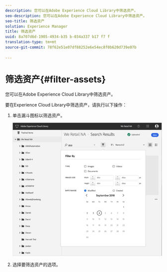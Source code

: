 ```yaml
---
description: 您可以在Adobe Experience Cloud Library中筛选资产。
seo-description: 您可以在Adobe Experience Cloud Library中筛选资产。
seo-title: 筛选资产
solution: Experience Manager
title: 筛选资产
uuid: 8a707d6d-1905-4934-b35 b-034a337 b17 f7 f
translation-type: tm+mt
source-git-commit: 78f62e51e07df88252e6e54ec8f0b620d739e07b

---
```



# 筛选资产{#filter-assets}

您可以在Adobe Experience Cloud Library中筛选资产。

要在Experience Cloud Library中筛选资产，请执行以下操作：

1. 单击漏斗图标以筛选资产。

   ![](assets/library_filter_assets.png)

1. 选择要筛选资产的选项。

